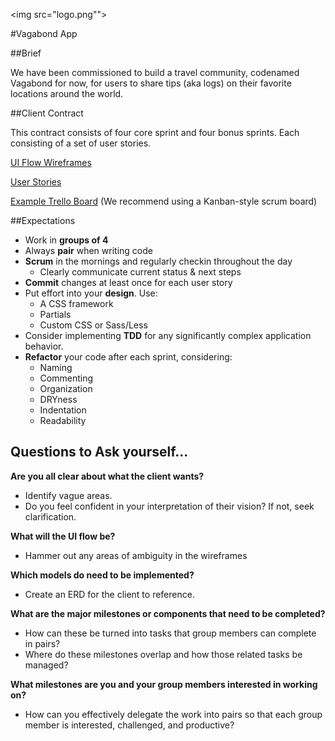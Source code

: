 <img src="logo.png"">

#Vagabond App

##Brief

We have been commissioned to build a travel community, codenamed Vagabond for now, for users to share tips (aka logs) on their favorite locations around the world.

##Client Contract

This contract consists of four core sprint and four bonus sprints. Each consisting of a set of user stories.

[UI Flow Wireframes](wireframes.jpg)

[User Stories](userstories.md)

[Example Trello Board](https://trello.com/b/dl7VicOR/project-vagabond) (We recommend using a Kanban-style scrum board)

##Expectations

* Work in **groups of 4**
* Always **pair** when writing code
* **Scrum** in the mornings and regularly checkin throughout the day
	* Clearly communicate current status & next steps
* **Commit** changes at least once for each user story
* Put effort into your **design**. Use:
	* A CSS framework
	* Partials
	* Custom CSS or Sass/Less
* Consider implementing **TDD** for any significantly complex application behavior.
* **Refactor** your code after each sprint, considering:
	* Naming
	* Commenting
	* Organization
	* DRYness
	* Indentation
	* Readability

## Questions to Ask yourself...

**Are you all clear about what the client wants?**

  * Identify vague areas.
  * Do you feel confident in your interpretation of their vision? If not, seek clarification.

**What will the UI flow be?**

* Hammer out any areas of ambiguity in the wireframes

**Which models do need to be implemented?**

  * Create an ERD for the client to reference.

**What are the major milestones or components that need to be completed?**

  * How can these be turned into tasks that group members can complete in pairs?
  * Where do these milestones overlap and how those related tasks be managed?

**What milestones are you and your group members interested in working on?**

  * How can you effectively delegate the work into pairs so that each group member is interested, challenged, and productive?
